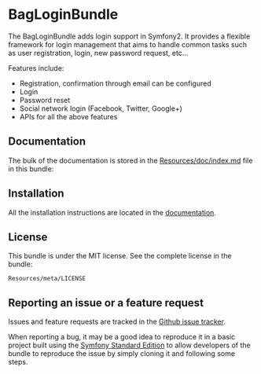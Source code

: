 BagLoginBundle
=============

The BagLoginBundle adds login support in Symfony2.
It provides a flexible framework for login management that aims to handle
common tasks such as user registration, login, new password request, etc...

Features include:

- Registration, confirmation through email can be configured
- Login
- Password reset
- Social network login (Facebook, Twitter, Google+)
- APIs for all the above features

Documentation
-------------

The bulk of the documentation is stored in the [Resources/doc/index.md](https://github.com/bagbyte/BagLoginBundle/blob/master/Resources/doc/index.md)
file in this bundle:

Installation
------------

All the installation instructions are located in the [documentation](https://github.com/bagbyte/BagLoginBundle/blob/master/Resources/doc/index.md).

License
-------

This bundle is under the MIT license. See the complete license in the bundle:

    Resources/meta/LICENSE

Reporting an issue or a feature request
---------------------------------------

Issues and feature requests are tracked in the [Github issue tracker](https://github.com/bagbyte/BagLoginBundle/issues).

When reporting a bug, it may be a good idea to reproduce it in a basic project
built using the [Symfony Standard Edition](https://github.com/symfony/symfony-standard)
to allow developers of the bundle to reproduce the issue by simply cloning it
and following some steps.
